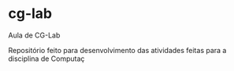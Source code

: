# cg-lab
Aula de CG-Lab

Repositório feito para desenvolvimento das atividades feitas para a disciplina de Computaç
